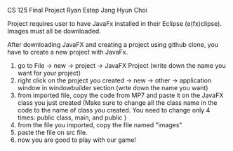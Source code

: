 CS 125 Final Project
Ryan Estep
Jang Hyun Choi

Project requires user to have JavaFx installed in their Eclipse (e(fx)clipse).
Images must all be downloaded.

After downloading JavaFX and creating a project using github clone, you have to create a new project with JavaFx.
  1. go to File -> new -> project -> JavaFX Project (write down the name you want for your project)
  2. right click on the project you created -> new -> other -> application window in windowbuilder section (wrte down the name you want)
  3. from imported file, copy the code from MP7 and paste it on the JavaFX class you just created (Make sure to change all the class name      in the code to the name of class you created. You need to change only 4 times: public class, main, and public )
  4. from the file you imported, copy the file named "images"
  5. paste the file on src file.
  6. now you are good to play with our game!
